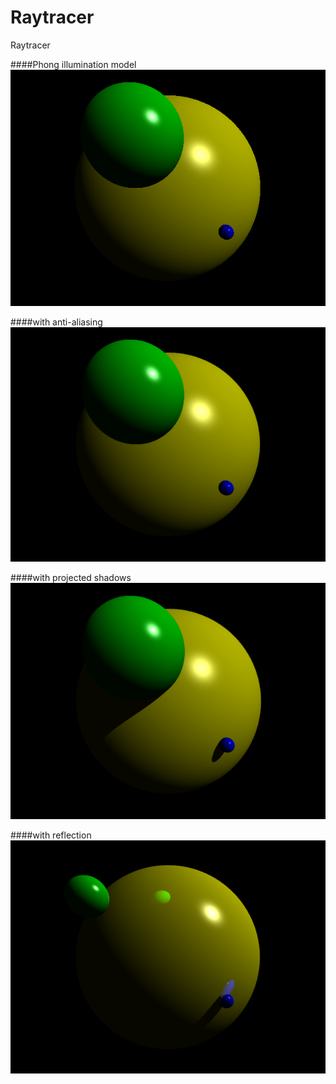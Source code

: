 # Raytracer
Raytracer


####Phong illumination model
![alt tag](phong.png?raw=true "Raytracer - Phong model")


####with anti-aliasing
![alt tag](phong_antialiasing.png?raw=true "Raytracer - Phong model")


####with projected shadows
![alt tag](projected_shadow.png?raw=true "Raytracer - Phong model")


####with reflection
![alt tag](reflection.png?raw=true "Raytracer - Phong model")

